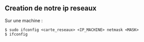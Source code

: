 
## Creation de notre ip reseaux

Sur une machine :

```shell
$ sudo ifconfig <carte_reseaux> <IP_MACHINE> netmask <MASK>
$ ifconfig
```